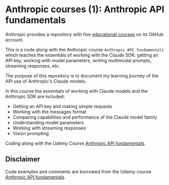 # Anthropic courses (1): Anthropic API fundamentals

Anthropic provides a repository with five [educational courses](https://github.com/anthropics/courses/tree/master) on its GitHub account.

This is a code along with the Anthropic course `Anthropic API fundamentals` which teaches the essentials of working with the Claude SDK: getting an API key, working with model parameters, writing multimodal prompts, streaming responses, etc.

The purpose of this repository is to document my learning journey of the API use of Anthropic's Claude models.

In this course the essentials of working with Claude models and the Anthropic SDK are included:

- Getting an API key and making simple requests
- Working with the messages format
- Comparing capabilities and performance of the Claude model family
- Understanding model parameters
- Working with streaming responses
- Vision prompting

Coding along with the Udemy Course [Anthropic API fundamentals](https://github.com/anthropics/courses/tree/master/anthropic_api_fundamentals).


## Disclaimer

Code examples and comments are borrowed from the Udemy course [Anthropic API fundamentals](https://github.com/anthropics/courses/tree/master/anthropic_api_fundamentals).


